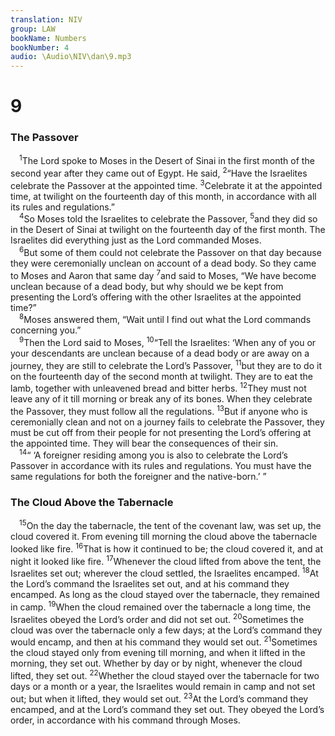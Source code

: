```yaml
---
translation: NIV
group: LAW
bookName: Numbers 
bookNumber: 4
audio: \Audio\NIV\dan\9.mp3
---
```


<div class="title"><h1>9</h1><h3>The Passover </h3></div>
<span class="verse dan_9_1"> <sup>1</sup>The Lord spoke to Moses in the Desert of Sinai in the first month of the second year after they came out of Egypt. He said, </span>
<span class="verse dan_9_2"><sup>2</sup>“Have the Israelites celebrate the Passover at the appointed time. </span>
<span class="verse dan_9_3"><sup>3</sup>Celebrate it at the appointed time, at twilight on the fourteenth day of this month, in accordance with all its rules and regulations.” <br/></span>
<span class="verse dan_9_4"> <sup>4</sup>So Moses told the Israelites to celebrate the Passover, </span>
<span class="verse dan_9_5"><sup>5</sup>and they did so in the Desert of Sinai at twilight on the fourteenth day of the first month. The Israelites did everything just as the Lord commanded Moses. <br/></span>
<span class="verse dan_9_6"> <sup>6</sup>But some of them could not celebrate the Passover on that day because they were ceremonially unclean on account of a dead body. So they came to Moses and Aaron that same day </span>
<span class="verse dan_9_7"><sup>7</sup>and said to Moses, “We have become unclean because of a dead body, but why should we be kept from presenting the Lord’s offering with the other Israelites at the appointed time?” <br/></span>
<span class="verse dan_9_8"> <sup>8</sup>Moses answered them, “Wait until I find out what the Lord commands concerning you.” <br/></span>
<span class="verse dan_9_9"> <sup>9</sup>Then the Lord said to Moses, </span>
<span class="verse dan_9_10"><sup>10</sup>“Tell the Israelites: ‘When any of you or your descendants are unclean because of a dead body or are away on a journey, they are still to celebrate the Lord’s Passover, </span>
<span class="verse dan_9_11"><sup>11</sup>but they are to do it on the fourteenth day of the second month at twilight. They are to eat the lamb, together with unleavened bread and bitter herbs. </span>
<span class="verse dan_9_12"><sup>12</sup>They must not leave any of it till morning or break any of its bones. When they celebrate the Passover, they must follow all the regulations. </span>
<span class="verse dan_9_13"><sup>13</sup>But if anyone who is ceremonially clean and not on a journey fails to celebrate the Passover, they must be cut off from their people for not presenting the Lord’s offering at the appointed time. They will bear the consequences of their sin. <br/></span>
<span class="verse dan_9_14"> <sup>14</sup>“ ‘A foreigner residing among you is also to celebrate the Lord’s Passover in accordance with its rules and regulations. You must have the same regulations for both the foreigner and the native-born.’ ” <br/></span>
<div class="title"><h3>The Cloud Above the Tabernacle </h3></div>
<span class="verse dan_9_15"> <sup>15</sup>On the day the tabernacle, the tent of the covenant law, was set up, the cloud covered it. From evening till morning the cloud above the tabernacle looked like fire. </span>
<span class="verse dan_9_16"><sup>16</sup>That is how it continued to be; the cloud covered it, and at night it looked like fire. </span>
<span class="verse dan_9_17"><sup>17</sup>Whenever the cloud lifted from above the tent, the Israelites set out; wherever the cloud settled, the Israelites encamped. </span>
<span class="verse dan_9_18"><sup>18</sup>At the Lord’s command the Israelites set out, and at his command they encamped. As long as the cloud stayed over the tabernacle, they remained in camp. </span>
<span class="verse dan_9_19"><sup>19</sup>When the cloud remained over the tabernacle a long time, the Israelites obeyed the Lord’s order and did not set out. </span>
<span class="verse dan_9_20"><sup>20</sup>Sometimes the cloud was over the tabernacle only a few days; at the Lord’s command they would encamp, and then at his command they would set out. </span>
<span class="verse dan_9_21"><sup>21</sup>Sometimes the cloud stayed only from evening till morning, and when it lifted in the morning, they set out. Whether by day or by night, whenever the cloud lifted, they set out. </span>
<span class="verse dan_9_22"><sup>22</sup>Whether the cloud stayed over the tabernacle for two days or a month or a year, the Israelites would remain in camp and not set out; but when it lifted, they would set out. </span>
<span class="verse dan_9_23"><sup>23</sup>At the Lord’s command they encamped, and at the Lord’s command they set out. They obeyed the Lord’s order, in accordance with his command through Moses. <br/></span>
